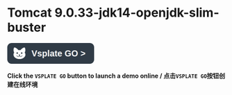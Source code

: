 # Tomcat 9.0.33-jdk14-openjdk-slim-buster

<a href="https://www.vsplate.com/?docker-compose=https://github.com/vsplate/dcenvs/tomcat/9.0.33-jdk14-openjdk-slim-buster"><img alt="VSPLATE GO" src="https://raw.githubusercontent.com/vsplate/images/master/vsgo_btn.png" width="200px"></a>

**Click the `VSPLATE GO` button to launch a demo online / 点击`VSPLATE GO`按钮创建在线环境**